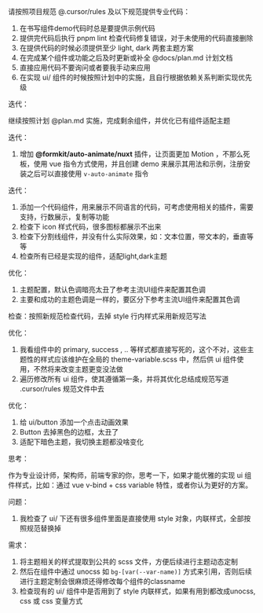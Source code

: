 请按照项目规范 @.cursor/rules 及以下规范提供专业代码：

1. 在书写组件demo代码时总是要提供示例代码
2. 提供完代码后执行 pnpm lint 检查代码修复错误，对于未使用的代码直接删除
3. 在提供代码的时候必须提供至少 light, dark 两套主题方案
4. 在完成某个组件或功能之后及时更新或补全 @docs/plan.md 计划文档
5. 直接应用代码不要询问或者要我手动来应用
6. 在实现 ui/ 组件的时候按照计划中的实施，且自行根据依赖关系判断实现优先级

迭代：

继续按照计划 @plan.md 实施，完成剩余组件，并优化已有组件适配主题

迭代：

1. 增加 **@formkit/auto-animate/nuxt** 插件，让页面更加 Motion ，不那么死板，使用 vue 指令方式使用，并且创建 demo 来展示其用法和示例，注册安装之后可以直接使用 `v-auto-animate` 指令

迭代：

1. 添加一个代码组件，用来展示不同语言的代码，可考虑使用相关的插件，需要支持，行数展示，复制等功能
2. 检查下 icon 样式代码，很多图标都展示不出来
3. 检查下分割线组件，并没有什么实际效果，如：文本位置，带文本的，垂直等等
4. 检查所有已经是实现的组件，适配light,dark主题

优化：

1. 主题配置，默认色调暗亮太丑了参考主流UI组件来配置其色调
2. 主要和成功的主题色调是一样的，要区分下参考主流UI组件来配置其色调

检查：按照新规范检查代码，去掉 style 行内样式采用新规范写法

优化：

1. 我看组件中的 primary, success , .. 等样式都直接写死的，这个不对，这些主题性的样式应该维护在全局的 theme-variable.scss 中，然后供 ui 组件使用，不然将来改变主题更变没法做
2. 遍历修改所有 ui 组件，使其遵循第一条，并将其优化总结成规范写道 .cursor/rules 规范文件中去

优化：

1. 给 ui/button 添加一个点击动画效果
2. Button 去掉黑色的边框，太丑了
3. 适配下暗色主题，我切换主题都没啥变化

思考：

作为专业设计师，架构师，前端专家的你，思考一下，如果才能优雅的实现 ui 组件样式，比如：通过 vue v-bind + css variable 特性，或者你认为更好的方案。

问题：

1. 我检查了 ui/ 下还有很多组件里面是直接使用 style 对象，内联样式，全部按照规范替换掉

需求：

1. 将主题相关的样式提取到公共的 scss 文件，方便后续进行主题动态定制
2. 然后在组件中通过 unocss 如 `bg-[var(--var-name)]` 方式来引用，否则后续进行主题定制会很麻烦还得修改每个组件的classname
3. 检查现有的 ui/ 组件中是否用到了 style 内联样式，如果有用到都改成unocss, css 或 css 变量方式
